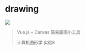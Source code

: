 # drawing

<img src="https://www.travis-ci.org/w-xuefeng/drawing.svg?branch=master" />

> Vue.js + Canvas 简易画图小工具
>
> 计算机图形学 实验8